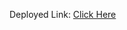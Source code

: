 Deployed Link: <a href="https://emsumit.github.io/cuvette-html-css-project/" target="_blank">Click Here</a>
